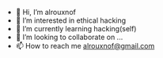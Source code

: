 - 👋 Hi, I’m alrouxnof
- 👀 I’m interested in ethical hacking  
- 🌱 I’m currently learning hacking(self)
- 💞️ I’m looking to collaborate on ...
- 📫 How to reach me alrouxnof@gmail.com

<!---
loxoflucky/loxoflucky is a ✨ special ✨ repository because its `README.md` (this file) appears on your GitHub profile.
You can click the Preview link to take a look at your changes.
--->
